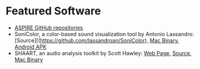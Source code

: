 # Featured Software

* [ASPIRE GitHub repositories](https://github.com/aspirecoop)
* SoniColor, a color-based sound visualization tool by Antonio Lassandro: [Source][(https://github.com/lassandroan/SoniColor), [Mac Binary](https://minhaskamal.github.io/DownGit/#/home?url=https:%2F%2Fgithub.com%2Flassandroan%2FSoniColor%2Ftree%2Fmaster%2FBinaries%2FSoniColor.app), [Android APK](https://github.com/lassandroan/SoniColor/blob/master/Binaries/Sonicolor.apk)
* SHAART, an audio analysis toolkit by Scott Hawley: [Web Page](http://hedges.belmont.edu/~shawley/SHAART/), [Source](https://github.com/drscotthawley/SHAART), [Mac Binary](http://hedges.belmont.edu/~shawley/SHAART/SHAART.app.tar.gz)
